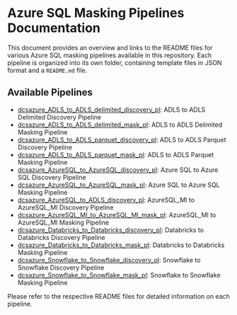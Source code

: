 # Azure SQL Masking Pipelines Documentation

This document provides an overview and links to the README files for various Azure SQL masking pipelines available in this repository. Each pipeline is organized into its own folder, containing template files in JSON format and a `README.md` file.

## Available Pipelines

- [dcsazure_ADLS_to_ADLS_delimited_discovery_pl](../dcsazure_ADLS_to_ADLS_delimited_discovery_pl/README.md): ADLS to ADLS Delimited Discovery Pipeline
- [dcsazure_ADLS_to_ADLS_delimited_mask_pl](../dcsazure_ADLS_to_ADLS_delimited_mask_pl/README.md): ADLS to ADLS Delimited Masking Pipeline
- [dcsazure_ADLS_to_ADLS_parquet_discovery_pl](../dcsazure_ADLS_to_ADLS_parquet_discovery_pl/README.md): ADLS to ADLS Parquet Discovery Pipeline
- [dcsazure_ADLS_to_ADLS_parquet_mask_pl](../dcsazure_ADLS_to_ADLS_parquet_mask_pl/README.md): ADLS to ADLS Parquet Masking Pipeline
- [dcsazure_AzureSQL_to_AzureSQL_discovery_pl](../dcsazure_AzureSQL_to_AzureSQL_discovery_pl/README.md): Azure SQL to Azure SQL Discovery Pipeline
- [dcsazure_AzureSQL_to_AzureSQL_mask_pl](../dcsazure_AzureSQL_to_AzureSQL_mask_pl/README.md): Azure SQL to Azure SQL Masking Pipeline
- [dcsazure_AzureSQL_to_ADLS_discovery_pl](../dcsazure_AzureSQL_MI_to_AzureSQL_MI_discovery_pl/README.md): AzureSQL_MI to AzureSQL_MI Discovery Pipeline
- [dcsazure_AzureSQL_MI_to_AzureSQL_MI_mask_pl](../dcsazure_AzureSQL_MI_to_AzureSQL_MI_mask_pl/README.md): AzureSQL_MI to AzureSQL_MI Masking Pipeline
- [dcsazure_Databricks_to_Databricks_discovery_pl](../dcsazure_Databricks_to_Databricks_discovery_pl/README.md): Databricks to Databricks Discovery Pipeline
- [dcsazure_Databricks_to_Databricks_mask_pl](../dcsazure_Databricks_to_Databricks_mask_pl/README.md): Databricks to Databricks Masking Pipeline
- [dcsazure_Snowflake_to_Snowflake_discovery_pl](../dcsazure_Snowflake_to_Snowflake_discovery_pl/README.md): Snowflake to Snowflake Discovery Pipeline
- [dcsazure_Snowflake_to_Snowflake_mask_pl](../dcsazure_Snowflake_to_Snowflake_mask_pl/README.md): Snowflake to Snowflake Masking Pipeline

Please refer to the respective README files for detailed information on each pipeline.